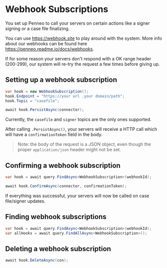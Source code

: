 # Webhook Subscriptions
You set up Penneo to call your servers on certain actions like a signer signing or a case file finalizing.

You can use https://webhook.site to play around with the system.
More info about our webhooks can be found here https://penneo.readme.io/docs/webhooks.


If for some reason your servers don't respond with a OK range header (200-299), our system will re-try the request a few times before giving up.

## Setting up a webhook subscription
```csharp
var hook = new WebhookSubscription();
hook.Endpoint = "https://your url .your domain/path";
hook.Topic = "casefile";

await hook.PersistAsync(connector);
```

Currently, the `casefile` and `signer` topics are the only ones supported.

After calling `.PersistAsync()`, your servers will receive a HTTP call which will have a `confirmationToken` field in the body.
> Note: the body of the request is a JSON object, even though the proper `application/json` header might not be set.


## Confirming a webhook subscription
```csharp
var hook = await query.FindAsync<WebhookSubscription>(webhookId);

await hook.ConfirmAsync(connector, confirmationToken);
```

If everything was successful, your servers will now be called on case file/signer updates.

## Finding webhook subscriptions
```csharp
var hook = await query.FindAsync<WebhookSubscription>(webhookId);
var allHooks = await query.FindAllAsync<WebhookSubscription>();
```


## Deleting a webhook subscription
```csharp
await hook.DeleteAsync(con);
```
